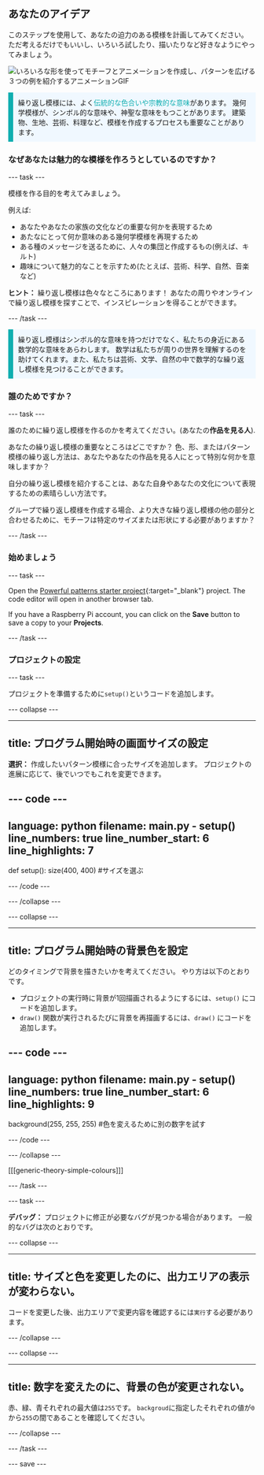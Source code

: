 ## あなたのアイデア

このステップを使用して、あなたの迫力のある模様を計画してみてください。 ただ考えるだけでもいいし、いろいろ試したり、描いたりなど好きなようにやってみましょう。

![いろいろな形を使ってモチーフとアニメーションを作成し、パターンを広げる３つの例を紹介するアニメーションGIF](images/ideas-1.gif)

<p style="border-left: solid; border-width:10px; border-color: #0faeb0; background-color: aliceblue; padding: 10px;">繰り返し模様には、よく<span style="color: #0faeb0">伝統的な色合いや宗教的な意味</span>があります。 幾何学模様が、シンボル的な意味や、神聖な意味をもつことがあります。 建築物、生地、芸術、料理など、模様を作成するプロセスも重要なことがあります。</p>

### なぜあなたは魅力的な模様を作ろうとしているのですか？

--- task ---

模様を作る目的を考えてみましょう。

例えば:
- あなたやあなたの家族の文化などの重要な何かを表現するため
- あたなにとって何か意味のある幾何学模様を再現するため
- ある種のメッセージを送るために、人々の集団と作成するもの(例えば、キルト)
- 趣味について魅力的なことを示すため(たとえば、芸術、科学、自然、音楽など)

**ヒント：** 繰り返し模様は色々なところにあります！ あなたの周りやオンラインで繰り返し模様を探すことで、インスピレーションを得ることができます。

--- /task ---

<p style="border-left: solid; border-width:10px; border-color: #0faeb0; background-color: aliceblue; padding: 10px;">繰り返し模様はシンボル的な意味を持つだけでなく、私たちの身近にある数学的な意味をあらわします。 数学は私たちが周りの世界を理解するのを助けてくれます。また、私たちは芸術、文学、自然の中で数学的な繰り返し模様を見つけることができます。 </p>

### 誰のためですか？

--- task ---

誰のために繰り返し模様を作るのかを考えてください。(あなたの**作品を見る人**).

あなたの繰り返し模様の重要なところはどこですか？ 色、形、またはパターン模様の繰り返し方法は、あなたやあなたの作品を見る人にとって特別な何かを意味しますか？

自分の繰り返し模様を紹介することは、あなた自身やあなたの文化について表現するための素晴らしい方法です。

グループで繰り返し模様を作成する場合、より大きな繰り返し模様の他の部分と合わせるために、モチーフは特定のサイズまたは形状にする必要がありますか？

--- /task ---

### 始めましょう

--- task ---

Open the [Powerful patterns starter project](https://editor.raspberrypi.org/en/projects/powerful-patterns-starter){:target="_blank"} project. The code editor will open in another browser tab.

If you have a Raspberry Pi account, you can click on the **Save** button to save a copy to your **Projects**.

--- /task ---

### プロジェクトの設定

--- task ---

プロジェクトを準備するために`setup()`というコードを追加します。

--- collapse ---

---
title: プログラム開始時の画面サイズの設定
---

**選択：** 作成したいパターン模様に合ったサイズを追加します。 プロジェクトの進展に応じて、後でいつでもこれを変更できます。

--- code ---
---
language: python filename: main.py - setup() line_numbers: true line_number_start: 6
line_highlights: 7
---
def setup(): size(400, 400) #サイズを選ぶ

--- /code ---

--- /collapse ---

--- collapse ---

---
title: プログラム開始時の背景色を設定
---

どのタイミングで背景を描きたいかを考えてください。 やり方は以下のとおりです。
+ プロジェクトの実行時に背景が1回描画されるようにするには、`setup()` にコードを追加します。
+ `draw()` 関数が実行されるたびに背景を再描画するには、`draw()` にコードを追加します。

--- code ---
---
language: python filename: main.py - setup() line_numbers: true line_number_start: 6
line_highlights: 9
---
background(255, 255, 255) #色を変えるために別の数字を試す

--- /code ---

--- /collapse ---

[[[generic-theory-simple-colours]]]

--- /task ---

--- task ---

**デバッグ：** プロジェクトに修正が必要なバグが見つかる場合があります。 一般的なバグは次のとおりです。

--- collapse ---

---
title: サイズと色を変更したのに、出力エリアの表示が変わらない。
---

コードを変更した後、出力エリアで変更内容を確認するには`実行`する必要があります。

--- /collapse ---

--- collapse ---

---
title: 数字を変えたのに、背景の色が変更されない。
---

赤、緑、青それぞれの最大値は`255`です。 `backgroud`に指定したそれぞれの値が`0`から`255`の間であることを確認してください。

--- /collapse ---

--- /task ---


--- save ---
